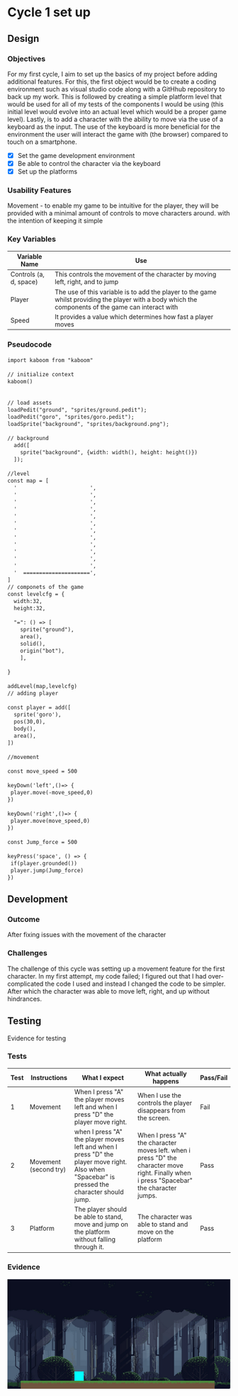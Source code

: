# Cycle 1 set up

##

## Design

### Objectives

For my first cycle, I aim to set up the basics of my project before adding additional features. For this, the first object would be to create a coding environment such as visual studio code along with a GitHhub repository to back up my work. This is followed by creating a simple platform level that would be used for all of my tests of the components I would be using (this initial level would evolve into an actual level which would be a proper game level). Lastly, is to add a character with the ability to move via the use of a keyboard as the input. The use of the keyboard is more beneficial for the environment the user will interact the game with (the browser) compared to touch on a smartphone. &#x20;

* [x] Set the game development environment
* [x] Be able to control the character via the keyboard&#x20;
* [x] Set up the platforms&#x20;

### Usability Features

Movement - to enable my game to be intuitive for the player, they will be provided with a minimal amount of controls to move characters around. with the intention of keeping it simple &#x20;

### Key Variables

| Variable Name          | Use                                                                                                                                                  |
| ---------------------- | ---------------------------------------------------------------------------------------------------------------------------------------------------- |
| Controls (a, d, space) | This controls the movement of the character by moving left, right, and to jump                                                                       |
| Player                 | The use of this variable is to add the player to the game whilst providing the player with a body which the components of the game can interact with |
| Speed                  | It provides a value which determines how fast a player moves                                                                                         |

### Pseudocode

```
import kaboom from "kaboom"

// initialize context
kaboom()


// load assets
loadPedit("ground", "sprites/ground.pedit");
loadPedit("goro", "sprites/goro.pedit");
loadSprite("background", "sprites/background.png");

// background 
  add([
    sprite("background", {width: width(), height: height()})
  ]);

//level
const map = [
  '                       ',
  '                       ',
  '                       ',
  '                       ',
  '                       ',
  '                       ',
  '                       ',
  '                       ',
  '                       ',
  '                       ',
  '                       ',
  '                       ',
  '  =====================',
]
// componets of the game 
const levelcfg = {
  width:32,
  height:32,
  
  "=": () => [
	sprite("ground"),
	area(),
	solid(),
	origin("bot"),
	],
 
}

addLevel(map,levelcfg)
// adding player 

const player = add([
  sprite('goro'),
  pos(30,0),
  body(),
  area(),
])

//movement 

const move_speed = 500

keyDown('left',()=> {
 player.move(-move_speed,0) 
})

keyDown('right',()=> {
 player.move(move_speed,0) 
})

const Jump_force = 500

keyPress('space', () => {
 if(player.grounded())
 player.jump(Jump_force)
})
```

## Development

### Outcome

After fixing issues with the movement of the character&#x20;

### Challenges

The challenge of this cycle was setting up a movement feature for the first character. In my first attempt, my code failed; I figured out that I had over-complicated the code I used and instead I changed the code to be simpler. After which the character was able to move left, right, and up without hindrances. &#x20;

## Testing

Evidence for testing

### Tests

| Test | Instructions           | What I expect                                                                                                                                  | What actually happens                                                                                                                      | Pass/Fail |
| ---- | ---------------------- | ---------------------------------------------------------------------------------------------------------------------------------------------- | ------------------------------------------------------------------------------------------------------------------------------------------ | --------- |
| 1    | Movement               | When I press "A" the player moves left and when I press "D" the player move right.                                                             | When I use the controls the player disappears from the screen.                                                                             | Fail      |
| 2    | Movement (second  try) | when I press "A" the player moves left and when I press "D" the player move right. Also when "Spacebar" is pressed the character  should jump. | When I press "A" the character moves left. when i press "D" the character move right. Finally when i press "Spacebar" the character jumps. | Pass      |
| 3    | Platform               | The player should be able to stand, move and jump on the platform without falling through it.                                                  | The character was able to stand and move on the platform                                                                                   | Pass      |

### Evidence



![](<../.gitbook/assets/image (8).png>)
